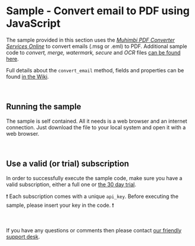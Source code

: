 # Sample - Convert email to PDF using JavaScript

The sample provided in this section uses the [*Muhimbi PDF Converter Services Online*](https://github.com/Muhimbi/PDF-Converter-Services-Online) to convert emails (.msg or .eml) to PDF.
Additional sample code to *convert, merge, watermark, secure* and *OCR* files [can be found here](../).

Full details about the `convert_email` method, fields and properties can be found [in the Wiki](https://github.com/Muhimbi/PDF-Converter-Services-Online/wiki/API:-convert_email).

<br>

## Running the sample

The sample is self contained. All it needs is a web browser and an internet connection. Just download the file to your local system and open it with a web browser.

<br>

## Use a valid (or trial) subscription

In order to successfully execute the sample code, make sure you have a valid subscription, either a full one or [the 30 day trial](https://support.muhimbi.com/hc/en-us/articles/115002816048-Getting-started-with-the-PDF-Converter-Services-Online).

:exclamation: Each subscription comes with a unique `api_key`. Before executing the sample, please insert your key in the code. :exclamation:


<br>

If you have any questions or comments then please contact [our friendly support desk](http://www.muhimbi-online.com/contact).
